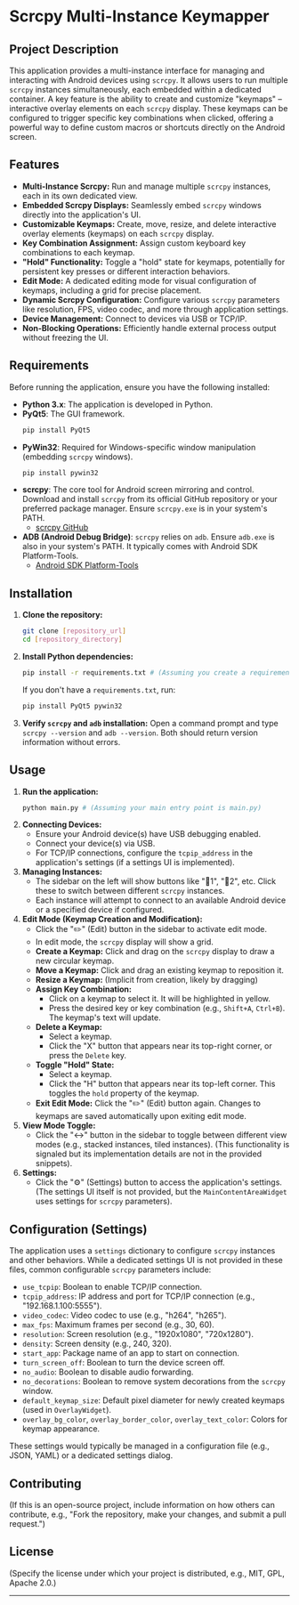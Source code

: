 # Scrcpy Multi-Instance Keymapper

## Project Description

This application provides a multi-instance interface for managing and interacting with Android devices using `scrcpy`. It allows users to run multiple `scrcpy` instances simultaneously, each embedded within a dedicated container. A key feature is the ability to create and customize "keymaps" – interactive overlay elements on each `scrcpy` display. These keymaps can be configured to trigger specific key combinations when clicked, offering a powerful way to define custom macros or shortcuts directly on the Android screen.

## Features

* **Multi-Instance Scrcpy:** Run and manage multiple `scrcpy` instances, each in its own dedicated view.
* **Embedded Scrcpy Displays:** Seamlessly embed `scrcpy` windows directly into the application's UI.
* **Customizable Keymaps:** Create, move, resize, and delete interactive overlay elements (keymaps) on each `scrcpy` display.
* **Key Combination Assignment:** Assign custom keyboard key combinations to each keymap.
* **"Hold" Functionality:** Toggle a "hold" state for keymaps, potentially for persistent key presses or different interaction behaviors.
* **Edit Mode:** A dedicated editing mode for visual configuration of keymaps, including a grid for precise placement.
* **Dynamic Scrcpy Configuration:** Configure various `scrcpy` parameters like resolution, FPS, video codec, and more through application settings.
* **Device Management:** Connect to devices via USB or TCP/IP.
* **Non-Blocking Operations:** Efficiently handle external process output without freezing the UI.

## Requirements

Before running the application, ensure you have the following installed:

* **Python 3.x**: The application is developed in Python.
* **PyQt5**: The GUI framework.
    ```bash
    pip install PyQt5
    ```
* **PyWin32**: Required for Windows-specific window manipulation (embedding `scrcpy` windows).
    ```bash
    pip install pywin32
    ```
* **scrcpy**: The core tool for Android screen mirroring and control. Download and install `scrcpy` from its official GitHub repository or your preferred package manager. Ensure `scrcpy.exe` is in your system's PATH.
    * [scrcpy GitHub](https://github.com/Genymobile/scrcpy)
* **ADB (Android Debug Bridge)**: `scrcpy` relies on `adb`. Ensure `adb.exe` is also in your system's PATH. It typically comes with Android SDK Platform-Tools.
    * [Android SDK Platform-Tools](https://developer.android.com/studio/releases/platform-tools)

## Installation

1.  **Clone the repository:**
    ```bash
    git clone [repository_url]
    cd [repository_directory]
    ```
2.  **Install Python dependencies:**
    ```bash
    pip install -r requirements.txt # (Assuming you create a requirements.txt from the above list)
    ```
    If you don't have a `requirements.txt`, run:
    ```bash
    pip install PyQt5 pywin32
    ```
3.  **Verify `scrcpy` and `adb` installation:**
    Open a command prompt and type `scrcpy --version` and `adb --version`. Both should return version information without errors.

## Usage

1.  **Run the application:**
    ```bash
    python main.py # (Assuming your main entry point is main.py)
    ```
2.  **Connecting Devices:**
    * Ensure your Android device(s) have USB debugging enabled.
    * Connect your device(s) via USB.
    * For TCP/IP connections, configure the `tcpip_address` in the application's settings (if a settings UI is implemented).
3.  **Managing Instances:**
    * The sidebar on the left will show buttons like "💬1", "💬2", etc. Click these to switch between different `scrcpy` instances.
    * Each instance will attempt to connect to an available Android device or a specified device if configured.
4.  **Edit Mode (Keymap Creation and Modification):**
    * Click the "✏️" (Edit) button in the sidebar to activate edit mode.
    * In edit mode, the `scrcpy` display will show a grid.
    * **Create a Keymap:** Click and drag on the `scrcpy` display to draw a new circular keymap.
    * **Move a Keymap:** Click and drag an existing keymap to reposition it.
    * **Resize a Keymap:** (Implicit from creation, likely by dragging)
    * **Assign Key Combination:**
        * Click on a keymap to select it. It will be highlighted in yellow.
        * Press the desired key or key combination (e.g., `Shift+A`, `Ctrl+B`). The keymap's text will update.
    * **Delete a Keymap:**
        * Select a keymap.
        * Click the "X" button that appears near its top-right corner, or press the `Delete` key.
    * **Toggle "Hold" State:**
        * Select a keymap.
        * Click the "H" button that appears near its top-left corner. This toggles the `hold` property of the keymap.
    * **Exit Edit Mode:** Click the "✏️" (Edit) button again. Changes to keymaps are saved automatically upon exiting edit mode.
5.  **View Mode Toggle:**
    * Click the "↔️" button in the sidebar to toggle between different view modes (e.g., stacked instances, tiled instances). (This functionality is signaled but its implementation details are not in the provided snippets).
6.  **Settings:**
    * Click the "⚙️" (Settings) button to access the application's settings. (The settings UI itself is not provided, but the `MainContentAreaWidget` uses settings for `scrcpy` parameters).

## Configuration (Settings)

The application uses a `settings` dictionary to configure `scrcpy` instances and other behaviors. While a dedicated settings UI is not provided in these files, common configurable `scrcpy` parameters include:

* `use_tcpip`: Boolean to enable TCP/IP connection.
* `tcpip_address`: IP address and port for TCP/IP connection (e.g., "192.168.1.100:5555").
* `video_codec`: Video codec to use (e.g., "h264", "h265").
* `max_fps`: Maximum frames per second (e.g., 30, 60).
* `resolution`: Screen resolution (e.g., "1920x1080", "720x1280").
* `density`: Screen density (e.g., 240, 320).
* `start_app`: Package name of an app to start on connection.
* `turn_screen_off`: Boolean to turn the device screen off.
* `no_audio`: Boolean to disable audio forwarding.
* `no_decorations`: Boolean to remove system decorations from the `scrcpy` window.
* `default_keymap_size`: Default pixel diameter for newly created keymaps (used in `OverlayWidget`).
* `overlay_bg_color`, `overlay_border_color`, `overlay_text_color`: Colors for keymap appearance.

These settings would typically be managed in a configuration file (e.g., JSON, YAML) or a dedicated settings dialog.

## Contributing

(If this is an open-source project, include information on how others can contribute, e.g., "Fork the repository, make your changes, and submit a pull request.")

## License

(Specify the license under which your project is distributed, e.g., MIT, GPL, Apache 2.0.)

---